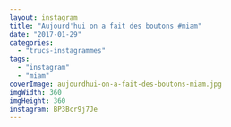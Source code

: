 ```yaml
---
layout: instagram
title: "Aujourd'hui on a fait des boutons #miam"
date: "2017-01-29"
categories: 
  - "trucs-instagrammes"
tags: 
  - "instagram"
  - "miam"
coverImage: aujourdhui-on-a-fait-des-boutons-miam.jpg
imgWidth: 360
imgHeight: 360
instagram: BP3Bcr9j7Je
---
```

